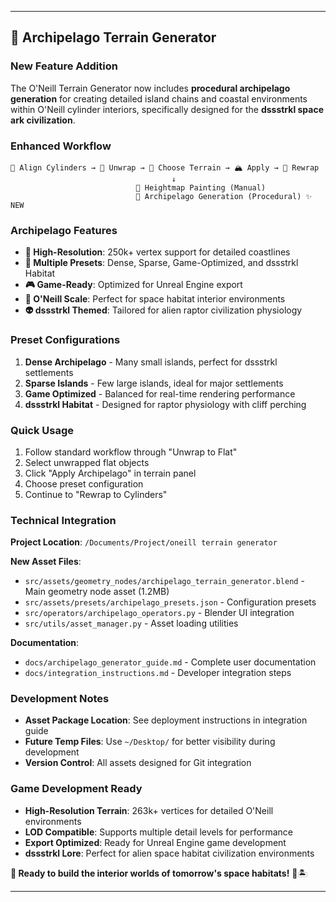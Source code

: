 
---

## 🌊 Archipelago Terrain Generator

### New Feature Addition
The O'Neill Terrain Generator now includes **procedural archipelago generation** for creating detailed island chains and coastal environments within O'Neill cylinder interiors, specifically designed for the **dssstrkl space ark civilization**.

### Enhanced Workflow
```
🔲 Align Cylinders → 🔄 Unwrap → 🎨 Choose Terrain → 🏔️ Apply → 🔄 Rewrap
                                    ↓
                            📐 Heightmap Painting (Manual)
                            🌊 Archipelago Generation (Procedural) ✨ NEW
```

### Archipelago Features
- **🎯 High-Resolution**: 250k+ vertex support for detailed coastlines
- **🎨 Multiple Presets**: Dense, Sparse, Game-Optimized, and dssstrkl Habitat
- **🎮 Game-Ready**: Optimized for Unreal Engine export  
- **🚀 O'Neill Scale**: Perfect for space habitat interior environments
- **👽 dssstrkl Themed**: Tailored for alien raptor civilization physiology

### Preset Configurations
1. **Dense Archipelago** - Many small islands, perfect for dssstrkl settlements
2. **Sparse Islands** - Few large islands, ideal for major settlements
3. **Game Optimized** - Balanced for real-time rendering performance
4. **dssstrkl Habitat** - Designed for raptor physiology with cliff perching

### Quick Usage
1. Follow standard workflow through "Unwrap to Flat"
2. Select unwrapped flat objects
3. Click "Apply Archipelago" in terrain panel
4. Choose preset configuration
5. Continue to "Rewrap to Cylinders"

### Technical Integration
**Project Location**: `/Documents/Project/oneill terrain generator`

**New Asset Files**:
- `src/assets/geometry_nodes/archipelago_terrain_generator.blend` - Main geometry node asset (1.2MB)
- `src/assets/presets/archipelago_presets.json` - Configuration presets
- `src/operators/archipelago_operators.py` - Blender UI integration
- `src/utils/asset_manager.py` - Asset loading utilities

**Documentation**:
- `docs/archipelago_generator_guide.md` - Complete user documentation  
- `docs/integration_instructions.md` - Developer integration steps

### Development Notes
- **Asset Package Location**: See deployment instructions in integration guide
- **Future Temp Files**: Use `~/Desktop/` for better visibility during development
- **Version Control**: All assets designed for Git integration

### Game Development Ready
- **High-Resolution Terrain**: 263k+ vertices for detailed O'Neill environments
- **LOD Compatible**: Supports multiple detail levels for performance
- **Export Optimized**: Ready for Unreal Engine game development
- **dssstrkl Lore**: Perfect for alien space habitat civilization environments

**🚀 Ready to build the interior worlds of tomorrow's space habitats!** 🌊🏝️

---
